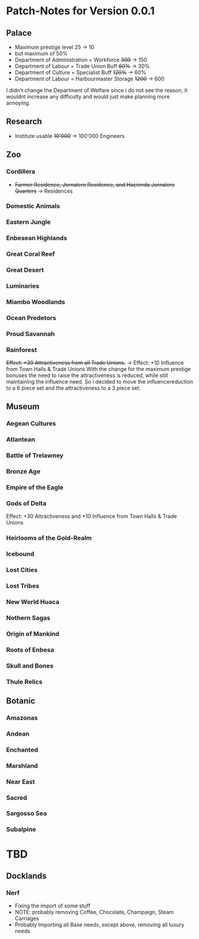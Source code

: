 # Patch-Notes for Version 0.0.1
## Palace
- Maximum prestige level 25 -> 10
- but maximum of 50%
- Department of Administration = Workforce ~~300~~ -> 150
- Department of Labour = Trade Union Buff ~~60%~~ -> 30%
- Department of Culture = Specialist Buff ~~120%~~ -> 60%
- Department of Labour = Harbourmaster Storage ~~1200~~ -> 600

I didn't change the Department of Welfare since i do not see the reason, it wouldnt increase any difficulty and would just make planning more annoying.
## Research
- Institute usable ~~10'000~~ -> 100'000 Engineers
## Zoo
### Cordillera
- ~~Farmer Residence, Jornalero Residence, and Hacienda Jornalero Quarters~~ -> Residences
### Domestic Animals
### Eastern Jungle
### Enbesean Highlands
### Great Coral Reef
### Great Desert
### Luminaries
### Miambo Woodlands
### Ocean Predetors
### Proud Savannah
### Rainforest
~~Effect: +30 Attractiveness from all Trade Unions.~~ -> Effect: +10 Influence from Town Halls & Trade Unions
With the change for the maximum prestige bonuses the need to raise the attractiveness is reduced, while still maintaining the influence need. So i decided to move the influencereduction to a 6 piece set and the attractiveness to a 3 piece set.
## Museum
### Aegean Cultures
### Atlantean
### Battle of Trelawney
### Bronze Age
### Empire of the Eagle
### Gods of Delta
Effect: +30 Attractiveness and +10 Influence from Town Halls & Trade Unions
### Heirlooms of the Gold-Realm
### Icebound
### Lost Cities
### Lost Tribes
### New World Huaca
### Nothern Sagas
### Origin of Mankind
### Roots of Enbesa
### Skull and Bones
### Thule Relics
## Botanic
### Amazonas
### Andean
### Enchanted
### Marshland
### Near East
### Sacred
### Sargosso Sea
### Subalpine
# TBD
## Docklands
### Nerf
- Fixing the import of some stuff
- NOTE: probably removing Coffee, Chocolate, Champaign, Steam Carriages
- Probably Importing all Base needs, except above, removing all luxury needs
